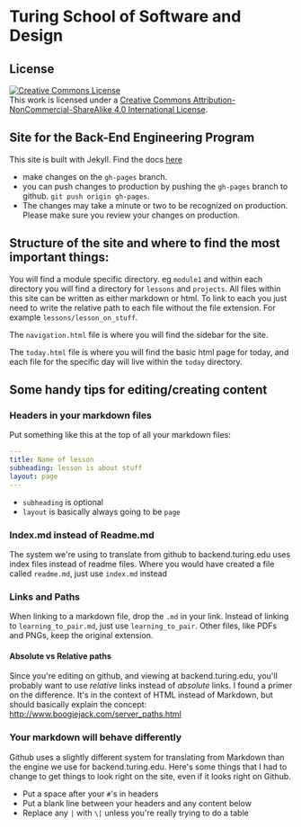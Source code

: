 # Turing School of Software and Design

## License

<a rel="license" href="http://creativecommons.org/licenses/by-nc-sa/4.0/"><img alt="Creative Commons License" style="border-width:0" src="https://i.creativecommons.org/l/by-nc-sa/4.0/88x31.png" /></a><br />This work is licensed under a <a rel="license" href="http://creativecommons.org/licenses/by-nc-sa/4.0/">Creative Commons Attribution-NonCommercial-ShareAlike 4.0 International License</a>.

## Site for the Back-End Engineering Program

This site is built with Jekyll. Find the docs [here](https://jekyllrb.com/docs/usage/)



* make changes on the `gh-pages` branch.
* you can push changes to production by pushing the `gh-pages` branch to github. `git push origin gh-pages`.
* The changes may take a minute or two to be recognized on production. Please make sure you review your changes on production.

## Structure of the site and where to find the most important things:

You will find a module specific directory. eg `module1` and within each directory you will find a directory for `lessons` and `projects`. All files within this site can be written as either markdown or html. To link to each you just need to write the relative path to each file without the file extension. For example `lessons/lesson_on_stuff`.

The `navigation.html` file is where you will find the sidebar for the site.

The `today.html` file is where you will find the basic html page for today, and each file for the specific day will live within the `today` directory.

## Some handy tips for editing/creating content

### Headers in your markdown files

Put something like this at the top of all your markdown files:

```yaml
---
title: Name of lesson
subheading: lesson is about stuff
layout: page
---
```

- `subheading` is optional
- `layout` is basically always going to be `page`

### Index.md instead of Readme.md

The system we're using to translate from github to backend.turing.edu uses index files instead of readme files. Where you would have created a file called `readme.md`, just use `index.md` instead

### Links and Paths

When linking to a markdown file, drop the `.md` in your link. Instead of linking to `learning_to_pair.md`, just use `learning_to_pair`. Other files, like PDFs and PNGs, keep the original extension.

#### Absolute vs Relative paths

Since you're editing on github, and viewing at backend.turing.edu, you'll probably want to use *relative* links instead of *absolute* links. I found a primer on the difference. It's in the context of HTML instead of Markdown, but should basically explain the concept: http://www.boogiejack.com/server_paths.html

### Your markdown will behave differently

Github uses a slightly different system for translating from Markdown than the engine we use for backend.turing.edu. Here's some things that I had to change to get things to look right on the site, even if it looks right on Github.

- Put a space after your `#`'s in headers
- Put a blank line between your headers and any content below
- Replace any `|` with `\|` unless you're really trying to do a table
